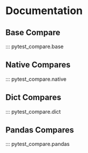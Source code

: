# Documentation

## Base Compare

::: pytest_compare.base

## Native Compares

::: pytest_compare.native

## Dict Compares

::: pytest_compare.dict

## Pandas Compares

::: pytest_compare.pandas

